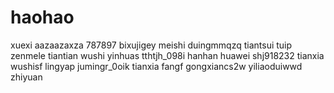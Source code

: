 # haohao
xuexi
aazaazaxza
787897
bixujigey
meishi
duingmmqzq
tiantsui
tuip
zenmele
tiantian
wushi
yinhuas
tthtjh_098i
hanhan
huawei
shj918232
tianxia
wushisf
lingyap
jumingr_0oik
tianxia
fangf
gongxiancs2w
yiliaoduiwwd
zhiyuan

